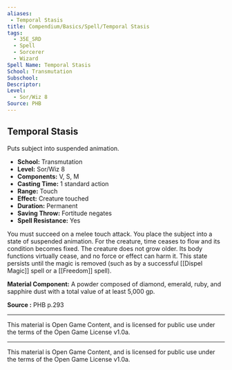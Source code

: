 ```yaml
---
aliases:
 - Temporal Stasis
title: Compendium/Basics/Spell/Temporal Stasis
tags:  
  - 35E_SRD  
  - Spell  
  - Sorcerer  
  - Wizard  
Spell Name: Temporal Stasis
School: Transmutation
Subschool: 
Descriptor: 
Level:
  - Sor/Wiz 8
Source: PHB
---
```


## Temporal Stasis

Puts subject into suspended animation.

- **School:** Transmutation  
- **Level:** Sor/Wiz 8  
- **Components:** V, S, M  
- **Casting Time:** 1 standard action  
- **Range:** Touch  
- **Effect:** Creature touched  
- **Duration:** Permanent  
- **Saving Throw:** Fortitude negates  
- **Spell Resistance:** Yes  

You must succeed on a melee touch attack. You place the subject into a state of suspended animation. For the creature, time ceases to flow and its condition becomes fixed. The creature does not grow older. Its body functions virtually cease, and no force or effect can harm it. This state persists until the magic is removed (such as by a successful [[Dispel Magic]] spell or a [[Freedom]] spell).

**Material Component:** A powder composed of diamond, emerald, ruby, and sapphire dust with a total value of at least 5,000 gp.


**Source :** PHB p.293

---

This material is Open Game Content, and is licensed for public use under  
the terms of the Open Game License v1.0a.

---

This material is Open Game Content, and is licensed for public use under the terms of the Open Game License v1.0a.
